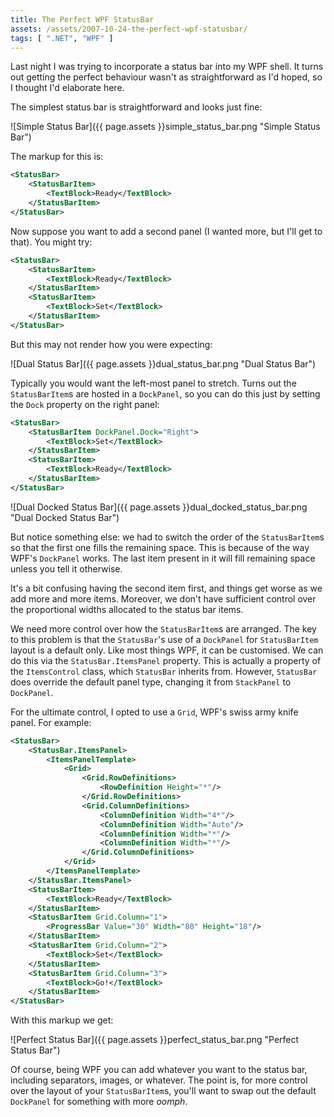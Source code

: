 ```yaml
---
title: The Perfect WPF StatusBar
assets: /assets/2007-10-24-the-perfect-wpf-statusbar/
tags: [ ".NET", "WPF" ]
---
```

Last night I was trying to incorporate a status bar into my WPF shell. It turns out getting the perfect behaviour wasn't as straightforward as I'd hoped, so I thought I'd elaborate here.

The simplest status bar is straightforward and looks just fine:

![Simple Status Bar]({{ page.assets }}simple_status_bar.png "Simple Status Bar")

The markup for this is:

```xml
<StatusBar>
    <StatusBarItem>
        <TextBlock>Ready</TextBlock>
    </StatusBarItem>
</StatusBar>
```

Now suppose you want to add a second panel (I wanted more, but I'll get to that). You might try:

```xml
<StatusBar>
    <StatusBarItem>
        <TextBlock>Ready</TextBlock>
    </StatusBarItem>
    <StatusBarItem>
        <TextBlock>Set</TextBlock>
    </StatusBarItem>
</StatusBar>
```

But this may not render how you were expecting:

![Dual Status Bar]({{ page.assets }}dual_status_bar.png "Dual Status Bar")

Typically you would want the left-most panel to stretch. Turns out the `StatusBarItem`s are hosted in a `DockPanel`, so you can do this just by setting the `Dock` property on the right panel:

```xml
<StatusBar>
    <StatusBarItem DockPanel.Dock="Right">
        <TextBlock>Set</TextBlock>
    </StatusBarItem>
    <StatusBarItem>
        <TextBlock>Ready</TextBlock>
    </StatusBarItem>
</StatusBar>
```

![Dual Docked Status Bar]({{ page.assets }}dual_docked_status_bar.png "Dual Docked Status Bar")

But notice something else: we had to switch the order of the `StatusBarItem`s so that the first one fills the remaining space. This is because of the way WPF's `DockPanel` works. The last item present in it will fill remaining space unless you tell it otherwise.

It's a bit confusing having the second item first, and things get worse as we add more and more items. Moreover, we don't have sufficient control over the proportional widths allocated to the status bar items.

We need more control over how the `StatusBarItem`s are arranged. The key to this problem is that the `StatusBar`'s use of a `DockPanel` for `StatusBarItem` layout is a default only. Like most things WPF, it can be customised. We can do this via the `StatusBar.ItemsPanel` property. This is actually a property of the `ItemsControl` class, which `StatusBar` inherits from. However, `StatusBar` does override the default panel type, changing it from `StackPanel` to `DockPanel`.

For the ultimate control, I opted to use a `Grid`, WPF's swiss army knife panel. For example:

```xml
<StatusBar>
    <StatusBar.ItemsPanel>
        <ItemsPanelTemplate>
            <Grid>
                <Grid.RowDefinitions>
                    <RowDefinition Height="*"/>
                </Grid.RowDefinitions>
                <Grid.ColumnDefinitions>
                    <ColumnDefinition Width="4*"/>
                    <ColumnDefinition Width="Auto"/>
                    <ColumnDefinition Width="*"/>
                    <ColumnDefinition Width="*"/>
                </Grid.ColumnDefinitions>
            </Grid>
        </ItemsPanelTemplate>
    </StatusBar.ItemsPanel>
    <StatusBarItem>
        <TextBlock>Ready</TextBlock>
    </StatusBarItem>
    <StatusBarItem Grid.Column="1">
        <ProgressBar Value="30" Width="80" Height="18"/>
    </StatusBarItem>
    <StatusBarItem Grid.Column="2">
        <TextBlock>Set</TextBlock>
    </StatusBarItem>
    <StatusBarItem Grid.Column="3">
        <TextBlock>Go!</TextBlock>
    </StatusBarItem>
</StatusBar>
```

With this markup we get:

![Perfect Status Bar]({{ page.assets }}perfect_status_bar.png "Perfect Status Bar")

Of course, being WPF you can add whatever you want to the status bar, including separators, images, or whatever. The point is, for more control over the layout of your `StatusBarItem`s, you'll want to swap out the default `DockPanel` for something with more *oomph*.